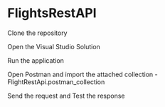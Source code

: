 # FlightsRestAPI

Clone the repository

Open the Visual Studio Solution

Run the application

Open Postman and import the attached collection - FlightRestApi.postman_collection

Send the request and Test the response
